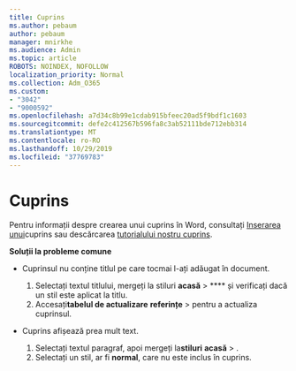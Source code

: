```yaml
---
title: Cuprins
ms.author: pebaum
author: pebaum
manager: mnirkhe
ms.audience: Admin
ms.topic: article
ROBOTS: NOINDEX, NOFOLLOW
localization_priority: Normal
ms.collection: Adm_O365
ms.custom:
- "3042"
- "9000592"
ms.openlocfilehash: a7d34c8b99e1cdab915bfeec20ad5f9bdf1c1603
ms.sourcegitcommit: defe2c412567b596fa8c3ab52111bde712ebb314
ms.translationtype: MT
ms.contentlocale: ro-RO
ms.lasthandoff: 10/29/2019
ms.locfileid: "37769783"
---
```

# <a name="table-of-contents"></a>Cuprins

Pentru informații despre crearea unui cuprins în Word, consultați [Inserarea unui](https://support.office.com/article/882e8564-0edb-435e-84b5-1d8552ccf0c0)cuprins sau descărcarea [tutorialului nostru cuprins](https://go.microsoft.com/fwlink/?linkid=2065106).

**Soluții la probleme comune**

- Cuprinsul nu conține titlul pe care tocmai l-ați adăugat în document.
  1. Selectați textul titlului, mergeți la stiluri **acasă** > **** și verificați dacă un stil este aplicat la titlu.
  2. Accesați**tabelul de actualizare** **referințe** > pentru a actualiza cuprinsul.

- Cuprins afișează prea mult text. 
  1. Selectați textul paragraf, apoi mergeți la**stiluri** **acasă** > .
  2. Selectați un stil, ar fi **normal**, care nu este inclus în cuprins.